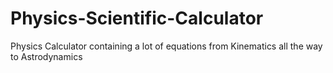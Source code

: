 # Physics-Scientific-Calculator
Physics Calculator containing a lot of equations from Kinematics all the way to Astrodynamics
